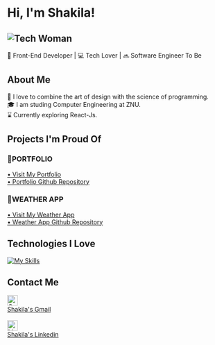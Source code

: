 # Hi, I'm Shakila! 
![Tech Woman](https://img.icons8.com/external-flat-wichaiwi/64/000000/external-designer-gig-economy-flat-wichaiwi.png) 
-
🚀 Front-End Developer | 💻 Tech Lover | 🔜 Software Engineer To Be

## About Me

🎨 I love to combine the art of design with the science of programming.
<br/>
🎓 I am studing Computer Engineering at ZNU.
<br/>
⌛ Currently exploring React-Js.

## Projects I'm Proud Of

### 📌PORTFOLIO 
<a href="https://tubular-narwhal-219d42.netlify.app/" target="_blank">
    • Visit My Portfolio 
</a>
<br/>
<a href="https://github.com/Shackila/portfolio" target="_blank">
    • Portfolio Github Repository
</a>

### 📌WEATHER APP
   <a href="https://regal-kitten-46db67.netlify.app/" target="_blank">
     • Visit My Weather App
</a>
<br/>
  <a href="https://github.com/Shackila/semi-advanced-weather-app" target="_blank">
    • Weather App Github Repository
</a>
  
## Technologies I Love
[![My Skills](https://skills.thijs.gg/icons?i=js,html,css,wasm)](https://skills.thijs.gg)


## Contact Me

  <div>
  <img src="https://github.com/Shackila/Shackila/assets/105964124/62ce87de-05d8-4a03-bcc6-f9a15fc50e0b" alt="Gmail Icon" width="24" height="24">
      <br/>
    <a href="mvd.shakila@gmail.com" target="_blank">
 Shakila's Gmail
      </a>
    </div>

<br/>
<div>
  <img src="https://github.com/Shackila/Shackila/assets/105964124/c20fb34e-1b5f-46f9-8629-5e2dd4546f0d" alt="LinkedIn Icon" width="24" height="24">
    <br/>
  <a href="https://www.linkedin.com/in/shakila-movahed" target="_blank">
  Shakila's Linkedin
</a>
</div>
